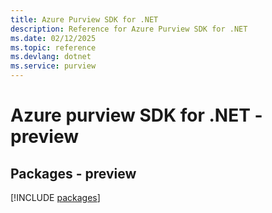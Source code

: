 ```yaml
---
title: Azure Purview SDK for .NET
description: Reference for Azure Purview SDK for .NET
ms.date: 02/12/2025
ms.topic: reference
ms.devlang: dotnet
ms.service: purview
---
```

# Azure purview SDK for .NET - preview
## Packages - preview
[!INCLUDE [packages](purview-index.md)]